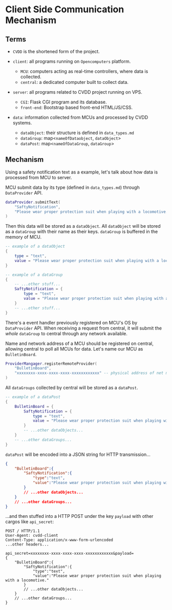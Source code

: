# Client Side Communication Mechanism

## Terms

- `CVDD` is the shortened form of the project.


- `client`: all programs running on `Opencomputers` platform.

  - `MCU`: computers acting as real-time controllers, where data is collected.
  - `central`: a dedicated computer built to collect data.
- `server`: all programs related to CVDD project running on VPS.
  - `CGI`: Flask CGI program and its database.
  - `front-end`: Bootstrap based front-end HTML/JS/CSS.
- `data`: information collected from MCUs and processed by CVDD systems.
  - `dataObject`: their structure is defined in `data_types.md`
  - `dataGroup`: map<`nameOfDataobject`, `dataObject`>
  - `dataPost`: map<`nameOfDataGroup`, `dataGroup`>

## Mechanism

Using a safety notification text as a example, let's talk about how data is processed from MCU to server.

MCU submit data by its type (defined in `data_types.md`) through `DataProvider` API.

```lua
dataProvider.submitText(
    "SaftyNotification",
    "Please wear proper protection suit when playing with a locomotive."
)
```

Then this data will be stored as a `dataObject`. All `dataObject` will be stored as a `dataGroup` with their name as their keys. `dataGroup` is buffered in the memory of MCU.

``` lua
-- example of a dataObject
{
    type = "text",
    value = "Please wear proper protection suit when playing with a locomotive."
}
```

```lua
-- example of a dataGroup
{
    -- ...other stuff...
    SaftyNotification = {
        type = "text",
        value = "Please wear proper protection suit when playing with a locomotive."
    }
    -- ...other stuff...
}
```

There's a event handler previously registered on MCU's OS by` DataProvider` API. When receiving a request from central, it will submit the _whole_ `dataGroup` to central through any network available.

Name and network address of a MCU should be registered on central, allowing central to poll all MCUs for data. Let's name our MCU as `BulletinBoard`.

```lua
ProviderMangager.registerRemoteProvider(
    "BulletinBoard",
    "xxxxxxxx-xxxx-xxxx-xxxx-xxxxxxxxxxxx" -- physical address of net modem
)
```

All `dataGroups` collected by central will be stored as a `dataPost`.

```lua
-- example of a dataPost
{
    BulletinBoard = {
        SaftyNotification = {
            type = "text",
            value = "Please wear proper protection suit when playing with a locomotive."
        }
        -- ...other dataObjects...
    }
    -- ...other dataGroups...
}
```

`dataPost` will be encoded into a JSON string for HTTP transmission...

```json
{
    "BulletinBoard":{
        "SaftyNotification":{
            "type":"text",
            "value":"Please wear proper protection suit when playing with a locomotive."
        }
        // ...other dataObjects...
    }
    // ...other dataGroups...
}
```

...and then stuffed into a HTTP POST under the key `payload` with other cargos like `api_secret`:

``` http
POST / HTTP/1.1
User-Agent: cvdd-client
Content-Type: application/x-www-form-urlencoded
...other headers...

api_secret=xxxxxxxx-xxxx-xxxx-xxxx-xxxxxxxxxxxx&payload=
{
    "BulletinBoard":{
        "SaftyNotification":{
            "type":"text",
            "value":"Please wear proper protection suit when playing with a locomotive."
        }
        // ...other dataObjects...
    }
    // ...other dataGroups...
}
```

